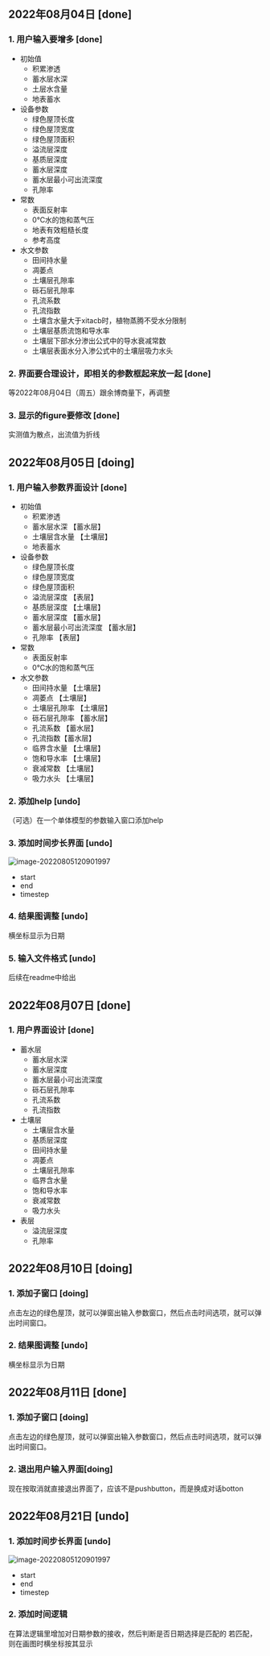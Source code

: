 ##  2022年08月04日 [done]
### 1. 用户输入要增多 [done]
 
- 初始值
  - 积累渗透
  - 蓄水层水深
  - 土层水含量
  - 地表蓄水
- 设备参数
  - 绿色屋顶长度
  - 绿色屋顶宽度
  - 绿色屋顶面积
  - 溢流层深度
  - 基质层深度
  - 蓄水层深度
  - 蓄水层最小可出流深度
  - 孔隙率
- 常数
  - 表面反射率
  - 0℃水的饱和蒸气压
  - 地表有效粗糙长度
  - 参考高度
- 水文参数
  - 田间持水量
  - 凋萎点
  - 土壤层孔隙率
  - 砾石层孔隙率
  - 孔流系数
  - 孔流指数
  - 土壤含水量大于xitacb时，植物蒸腾不受水分限制
  - 土壤层基质流饱和导水率
  - 土壤层下部水分渗出公式中的导水衰减常数
  - 土壤层表面水分入渗公式中的土壤层吸力水头



### 2. 界面要合理设计，即相关的参数框起来放一起 [done]
等2022年08月04日（周五）跟余博商量下，再调整

### 3. 显示的figure要修改 [done]
实测值为散点，出流值为折线

## 2022年08月05日 [doing]

### 1. 用户输入参数界面设计 [done]
- 初始值
  - 积累渗透
  - 蓄水层水深 【蓄水层】
  - 土壤层含水量 【土壤层】
  - 地表蓄水
- 设备参数
  - 绿色屋顶长度 
  - 绿色屋顶宽度
  - 绿色屋顶面积
  - 溢流层深度 【表层】
  - 基质层深度 【土壤层】
  - 蓄水层深度 【蓄水层】
  - 蓄水层最小可出流深度 【蓄水层】
  - 孔隙率 【表层】
- 常数
  - 表面反射率
  - 0℃水的饱和蒸气压
- 水文参数
  - 田间持水量 【土壤层】
  - 凋萎点 【土壤层】
  - 土壤层孔隙率 【土壤层】
  - 砾石层孔隙率 【蓄水层】
  - 孔流系数 【蓄水层】
  - 孔流指数【蓄水层】
  - 临界含水量 【土壤层】
  - 饱和导水率 【土壤层】
  - 衰减常数 【土壤层】
  - 吸力水头 【土壤层】
### 2. 添加help [undo]
（可选）在一个单体模型的参数输入窗口添加help

### 3. 添加时间步长界面 [undo]
![image-20220805120901997](https://raw.githubusercontent.com/holmescao/figure-bed/main/img/2022-08-05%2012-09-02_image-20220805120901997.png)
- start
- end
- timestep

### 4. 结果图调整 [undo]
横坐标显示为日期

### 5. 输入文件格式 [undo]
后续在readme中给出

## 2022年08月07日 [done]
### 1. 用户界面设计 [done]

- 蓄水层
  + 蓄水层水深
  + 蓄水层深度
  + 蓄水层最小可出流深度
  + 砾石层孔隙率
  + 孔流系数 
  + 孔流指数
- 土壤层
  + 土壤层含水量
  + 基质层深度
  + 田间持水量 
  + 凋萎点 
  + 土壤层孔隙率
  + 临界含水量
  + 饱和导水率
  + 衰减常数 
  + 吸力水头 
- 表层
  + 溢流层深度
  + 孔隙率

## 2022年08月10日 [doing]
### 1. 添加子窗口 [doing]
点击左边的绿色屋顶，就可以弹窗出输入参数窗口，然后点击时间选项，就可以弹出时间窗口。
### 2. 结果图调整 [undo]
横坐标显示为日期

## 2022年08月11日 [done]

### 1. 添加子窗口 [doing]
点击左边的绿色屋顶，就可以弹窗出输入参数窗口，然后点击时间选项，就可以弹出时间窗口。

### 2. 退出用户输入界面[doing]
现在按取消就直接退出界面了，应该不是pushbutton，而是换成对话botton 


## 2022年08月21日 [undo]
### 1. 添加时间步长界面 [undo]
![image-20220805120901997](https://raw.githubusercontent.com/holmescao/figure-bed/main/img/2022-08-05%2012-09-02_image-20220805120901997.png)
- start
- end
- timestep

### 2. 添加时间逻辑
在算法逻辑里增加对日期参数的接收，然后判断是否日期选择是匹配的
若匹配，则在画图时横坐标按其显示